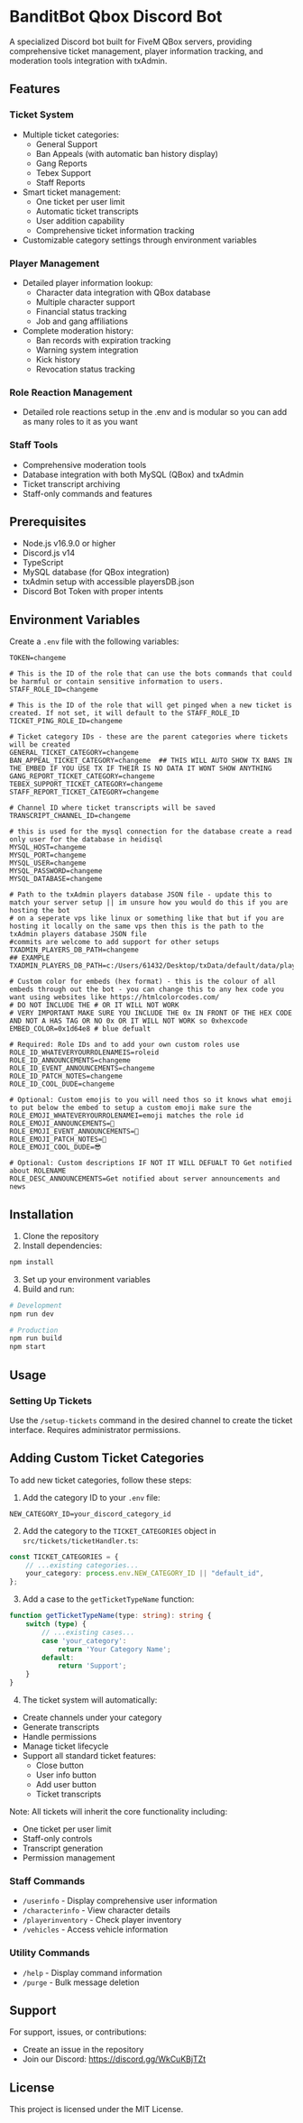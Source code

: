 # BanditBot Qbox Discord Bot

A specialized Discord bot built for FiveM QBox servers, providing comprehensive ticket management, player information tracking, and moderation tools integration with txAdmin.

## Features

### Ticket System
- Multiple ticket categories:
  - General Support
  - Ban Appeals (with automatic ban history display)
  - Gang Reports
  - Tebex Support
  - Staff Reports
- Smart ticket management:
  - One ticket per user limit
  - Automatic ticket transcripts
  - User addition capability
  - Comprehensive ticket information tracking
- Customizable category settings through environment variables

### Player Management
- Detailed player information lookup:
  - Character data integration with QBox database
  - Multiple character support
  - Financial status tracking
  - Job and gang affiliations
- Complete moderation history:
  - Ban records with expiration tracking
  - Warning system integration
  - Kick history
  - Revocation status tracking
 
### Role Reaction Management
- Detailed role reactions setup in the .env and is modular so you can add as many roles to it as you want 

### Staff Tools
- Comprehensive moderation tools
- Database integration with both MySQL (QBox) and txAdmin
- Ticket transcript archiving
- Staff-only commands and features

## Prerequisites

- Node.js v16.9.0 or higher
- Discord.js v14
- TypeScript
- MySQL database (for QBox integration)
- txAdmin setup with accessible playersDB.json
- Discord Bot Token with proper intents

## Environment Variables

Create a `.env` file with the following variables:
```env
TOKEN=changeme

# This is the ID of the role that can use the bots commands that could be harmful or contain sensitive information to users.
STAFF_ROLE_ID=changeme

# This is the ID of the role that will get pinged when a new ticket is created. If not set, it will default to the STAFF_ROLE_ID
TICKET_PING_ROLE_ID=changeme

# Ticket category IDs - these are the parent categories where tickets will be created
GENERAL_TICKET_CATEGORY=changeme
BAN_APPEAL_TICKET_CATEGORY=changeme  ## THIS WILL AUTO SHOW TX BANS IN THE EMBED IF YOU USE TX IF THEIR IS NO DATA IT WONT SHOW ANYTHING
GANG_REPORT_TICKET_CATEGORY=changeme
TEBEX_SUPPORT_TICKET_CATEGORY=changeme
STAFF_REPORT_TICKET_CATEGORY=changeme

# Channel ID where ticket transcripts will be saved
TRANSCRIPT_CHANNEL_ID=changeme

# this is used for the mysql connection for the database create a read only user for the database in heidisql 
MYSQL_HOST=changeme
MYSQL_PORT=changeme
MYSQL_USER=changeme
MYSQL_PASSWORD=changeme
MYSQL_DATABASE=changeme

# Path to the txAdmin players database JSON file - update this to match your server setup || im unsure how you would do this if you are hosting the bot 
# on a seperate vps like linux or something like that but if you are hosting it locally on the same vps then this is the path to the txAdmin players database JSON file 
#commits are welcome to add support for other setups
TXADMIN_PLAYERS_DB_PATH=changeme
## EXAMPLE TXADMIN_PLAYERS_DB_PATH=c:/Users/61432/Desktop/txData/default/data/playersDB.json

# Custom color for embeds (hex format) - this is the colour of all embeds through out the bot - you can change this to any hex code you want using websites like https://htmlcolorcodes.com/
# DO NOT INCLUDE THE # OR IT WILL NOT WORK
# VERY IMPORTANT MAKE SURE YOU INCLUDE THE 0x IN FRONT OF THE HEX CODE AND NOT A HAS TAG OR NO 0x OR IT WILL NOT WORK so 0xhexcode
EMBED_COLOR=0x1d64e8 # blue defualt

# Required: Role IDs and to add your own custom roles use ROLE_ID_WHATEVERYOURROLENAMEIS=roleid
ROLE_ID_ANNOUNCEMENTS=changeme
ROLE_ID_EVENT_ANNOUNCEMENTS=changeme
ROLE_ID_PATCH_NOTES=changeme
ROLE_ID_COOL_DUDE=changeme

# Optional: Custom emojis to you will need thos so it knows what emoji to put below the embed to setup a custom emoji make sure the ROLE_EMOJI_WHATEVERYOURROLENAMEI=emoji matches the role id 
ROLE_EMOJI_ANNOUNCEMENTS=📢
ROLE_EMOJI_EVENT_ANNOUNCEMENTS=🎉
ROLE_EMOJI_PATCH_NOTES=📝
ROLE_EMOJI_COOL_DUDE=😎

# Optional: Custom descriptions IF NOT IT WILL DEFUALT TO Get notified about ROLENAME
ROLE_DESC_ANNOUNCEMENTS=Get notified about server announcements and news
```

## Installation

1. Clone the repository
2. Install dependencies:
```bash
npm install
```
3. Set up your environment variables
4. Build and run:
```bash
# Development
npm run dev

# Production
npm run build
npm start
```

## Usage

### Setting Up Tickets
Use the `/setup-tickets` command in the desired channel to create the ticket interface. Requires administrator permissions.

## Adding Custom Ticket Categories

To add new ticket categories, follow these steps:

1. Add the category ID to your `.env` file:
```env
NEW_CATEGORY_ID=your_discord_category_id
```

2. Add the category to the `TICKET_CATEGORIES` object in `src/tickets/ticketHandler.ts`:
```typescript
const TICKET_CATEGORIES = {
    // ...existing categories...
    your_category: process.env.NEW_CATEGORY_ID || "default_id",
};
```

3. Add a case to the `getTicketTypeName` function:
```typescript
function getTicketTypeName(type: string): string {
    switch (type) {
        // ...existing cases...
        case 'your_category':
            return 'Your Category Name';
        default:
            return 'Support';
    }
}
```

4. The ticket system will automatically:
- Create channels under your category
- Generate transcripts
- Handle permissions
- Manage ticket lifecycle
- Support all standard ticket features:
  - Close button
  - User info button
  - Add user button
  - Ticket transcripts

Note: All tickets will inherit the core functionality including:
- One ticket per user limit
- Staff-only controls
- Transcript generation
- Permission management

### Staff Commands
- `/userinfo` - Display comprehensive user information
- `/characterinfo` - View character details
- `/playerinventory` - Check player inventory
- `/vehicles` - Access vehicle information

### Utility Commands
- `/help` - Display command information
- `/purge` - Bulk message deletion

## Support

For support, issues, or contributions:
- Create an issue in the repository
- Join our Discord: https://discord.gg/WkCuKBjTZt

## License

This project is licensed under the MIT License.

